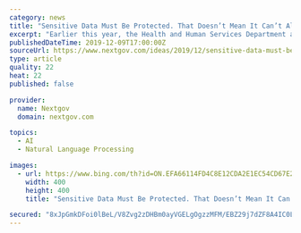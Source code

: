 ```yaml
---
category: news
title: "Sensitive Data Must Be Protected. That Doesn’t Mean It Can’t Also Be Used."
excerpt: "Earlier this year, the Health and Human Services Department announced a multimillion-dollar contract for artificial intelligence tools, including machine learning, natural language processing, and more. It was just the latest example of a government agency making a significant investment in AI and leveraging big data to drive actionable ..."
publishedDateTime: 2019-12-09T17:00:00Z
sourceUrl: https://www.nextgov.com/ideas/2019/12/sensitive-data-must-be-protected-doesnt-mean-it-cant-also-be-used/161745/
type: article
quality: 22
heat: 22
published: false

provider:
  name: Nextgov
  domain: nextgov.com

topics:
  - AI
  - Natural Language Processing

images:
  - url: https://www.bing.com/th?id=ON.EFA66114FD4C8E12CDA2E1EC54CD67E2
    width: 400
    height: 400
    title: "Sensitive Data Must Be Protected. That Doesn’t Mean It Can’t Also Be Used."

secured: "8xJpGmkDFoi0lBeL/V8Zvg2zDHBm0ayVGELgOgzzMFM/EBZ29j7dZF8A4IC0Llu0AqouFJ6YXJNxsbqWBTsXSuNQ8z6+GSyIl6V911Kp19wRF/kfpGbU3LY54QO9qhhNTaiFl8tL+sZegTxKnLUnBa5qdrvBdpNe/kKq5KR2uUJNPjgUEUE/jhFmkcrBa6Q6ne0EPlagrkO96EyX2aLKSJ4zcwxVb5NjRW07I+U+gPtz39j1aEJtOz4XKdlw9n1YTukQqHyclZKsztjwd9ZpVg==;A34epynsr4Emq8VzXnLVxA=="
---
```


